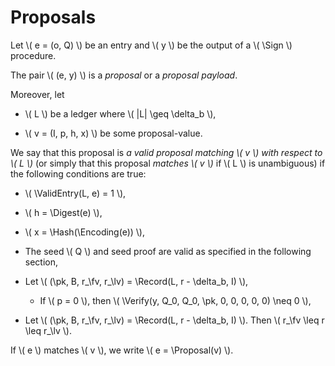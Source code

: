 $$
\newcommand \pk {\mathrm{pk}}
\newcommand \fv {\text{first}}
\newcommand \lv {\text{last}}
\newcommand \Sign {\mathrm{Sign}}
\newcommand \ValidEntry {\mathrm{ValidEntry}}
\newcommand \Hash {\mathrm{Hash}}
\newcommand \Digest {\mathrm{Digest}}
\newcommand \Encoding {\mathrm{Encoding}}
\newcommand \Record {\mathrm{Record}}
\newcommand \Verify {\mathrm{Verify}}
\newcommand \Proposal {\mathrm{Proposal}}
$$

# Proposals

Let \\( e = (o, Q) \\) be an entry and \\( y \\) be the output of a \\( \Sign \\)
procedure.

The pair \\( (e, y) \\) is a _proposal_ or a _proposal payload_.

Moreover, let

- \\( L \\) be a ledger where \\( |L| \geq \delta_b \\),

- \\( v = (I, p, h, x) \\) be some proposal-value.

We say that this proposal is _a valid proposal matching \\( v \\) with respect to
\\( L \\)_ (or simply that this proposal _matches \\( v \\)_ if \\( L \\) is unambiguous)
if the following conditions are true:

- \\( \ValidEntry(L, e) = 1 \\),

- \\( h = \Digest(e) \\),

- \\( x = \Hash(\Encoding(e)) \\),

- The seed \\( Q \\) and seed proof are valid as specified in the following section,

- Let \\( (\pk, B, r_\fv, r_\lv) = \Record(L, r - \delta_b, I) \\),
  - If \\( p = 0 \\), then \\( \Verify(y, Q_0, Q_0, \pk, 0, 0, 0, 0, 0) \neq 0 \\),

- Let \\( (\pk, B, r_\fv, r_\lv) = \Record(L, r - \delta_b, I) \\).
Then \\( r_\fv \leq r \leq r_\lv \\).

If \\( e \\) matches \\( v \\), we write \\( e = \Proposal(v) \\).